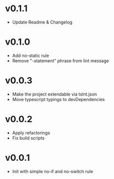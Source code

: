 # v0.1.1

* Update Readme & Changelog

# v0.1.0

* Add no-static rule
* Remove "-statement" phrase from lint message

# v0.0.3

* Make the project extendable via tslnt.json
* Move typescript typings to devDependencies

# v0.0.2

* Apply refactorings
* Fix build scripts

# v0.0.1

* Init with simple no-if and no-switch rule
